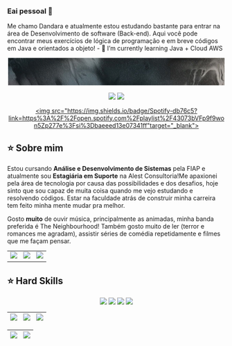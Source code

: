 ### Eai pessoal 👋

Me chamo Dandara e atualmente estou estudando bastante para entrar na área de Desenvolvimento de software (Back-end). Aqui você pode encontrar meus exercícios de lógica de programação e em breve códigos em Java e orientados a objeto! 
    - 🌱 I’m currently learning Java + Cloud AWS


<!--
**dandadivclass/dandadivclass** is a ✨ _special_ ✨ repository because its `README.md` (this file) appears on your GitHub profile.

Here are some ideas to get you started:

- 🔭 I’m currently working on ...
- 🌱 I’m currently learning ...
- 👯 I’m looking to collaborate on ...
- 🤔 I’m looking for help with ...
- 💬 Ask me about ...
- 📫 How to reach me: ...
- 😄 Pronouns: ...
- ⚡ Fun fact: ...
-->

<div align="center">
  <a href="https://github.com/dandadivclass">
    <img align="center" src="/8afb8ebd8bd3679521b418895fee4a27.jpg" width="500">
  </a>
</div>
<br>

<div align="center">
  <!-- Work Links -->
  <a href="https://www.linkedin.com/in/dandara-carvalho-047994203/" target="_blank"><img src="https://img.shields.io/badge/Linkedin-db76c5?link=https%3A%2F%2Fwww.linkedin.com%2Fin%2Fdandara-carvalho-047994203%2F" target="_blank"></a>
  <a href = "mailto:dandaracarvalhoestudos@gmail.com"><img src="https://img.shields.io/badge/Gmail-82bdac"></a>

  <!-- OTH Links -->

  <a href="https://open.spotify.com/playlist/43073bVFp9f9won5Zp277e?si=baeeed13e07341ff" target="_blank"><img src="https://img.shields.io/badge/Spotify-db76c5?link=https%3A%2F%2Fopen.spotify.com%2Fplaylist%2F43073bVFp9f9won5Zp277e%3Fsi%3Dbaeeed13e07341ff"target="_blank"></a>

</div>

## ⭐️ Sobre mim

Estou cursando <b>Análise e Desenvolvimento de Sistemas</b> pela FIAP e atualmente sou <b>Estagiária em Suporte</b> na Alest Consultoria!Me apaxionei pela área de tecnologia por causa das possibilidades e dos desafios, hoje sinto que sou capaz de muita coisa quando me vejo estudando e resolvendo códigos. Estar na faculdade atrás de construir minha carreira tem feito minha mente mudar pra melhor. 

Gosto <b>muito</b> de ouvir música, principalmente as animadas, minha banda preferida é The Neighbourhood! Também gosto muito de ler (terror e romances me agradam), assistir séries de comédia repetidamente e filmes que me façam pensar.
 
  <!-- - <a href='https://www.amazon.com.br/morte-dia-vale-pena-viver/dp/8543107202/ref=sr_1_1?crid=10O1MH7C5CAMM&keywords=a+morte+%C3%A9+um+dia+que+vale+viver&qid=1646599578&sprefix=a+morte+%2Caps%2C203&sr=8-1'>A morte é um dia que vale a pena viver</a>
  -  <a href='https://www.amazon.com.br/Mais-esperto-que-Diabo-liberdade/dp/8568014003/ref=sr_1_5?crid=3GSH2MZHKL3D3&keywords=mais+esperto+que+o+diabo&qid=1646604662&sprefix=Mais+es%2Caps%2C290&sr=8-5'>Mais esperto que o Diabo</a>
  - <a href='https://www.amazon.com.br/Louco-por-viver-Roberto-Shinyashiki/dp/8573128607/ref=sr_1_1?crid=17F9GOLR7DPT0&keywords=louco+por+viver&qid=1646599654&sprefix=louco+por%2Caps%2C194&sr=8-1'>Louco por viver</a> -->

<div align="center">
  <table>
    <tr>
      <td><img src="https://64.media.tumblr.com/tumblr_lyxj33CYzW1qigluvo4_250.gif"></td>
      <td><img src="https://64.media.tumblr.com/tumblr_lyxj33CYzW1qigluvo5_250.gifv"></td>
      <td><img src="https://64.media.tumblr.com/tumblr_lyxj33CYzW1qigluvo6_250.gifv"></td>
    </tr>
  </table>
</div>

## ⭐️ Hard Skills
<!--  <img height="160em" src="https://github-readme-stats.vercel.app/api?username=andreinaoliveira&show_icons=true&theme=synthwave&include_all_commits=true&count_private=true%22/"> --> 
<div align="center">
  <!-- Java --> <img src="https://img.shields.io/badge/Java-82bdac?style=for-the-badge&logo=java&logoColor=white">
  <!-- SQL --> <img src="https://img.shields.io/badge/Microsoft%20SQL%20Server-82bdac?style=for-the-badge&logo=microsoft%20sql%20server&logoColor=white">
  <!-- GIT --> <img src="https://img.shields.io/badge/GIT-32de84?style=for-the-badge&logo=Git&logoColor=white">
  <!-- Python --> <img src="https://img.shields.io/badge/Python-82bdac?style=for-the-badge&logo=Python&logoColor=blue">

  <br>
</div>


<!-- 
theme=ocean_dark 
tokyonight: 82bdac Green | db76c5 Purple | 1A1B27 Dark 
-->


| ![](http://github-profile-summary-cards.vercel.app/api/cards/stats?username=andreinaoliveira&theme=tokyonight) | ![](http://github-profile-summary-cards.vercel.app/api/cards/repos-per-language?username=andreinaoliveira&hide=Html&theme=tokyonight) | ![](http://github-profile-summary-cards.vercel.app/api/cards/most-commit-language?username=andreinaoliveira&theme=tokyonight) |
| :-: | :-: | :-: |

| ![](http://github-profile-summary-cards.vercel.app/api/cards/profile-details?username=andreinaoliveira&theme=tokyonight) | ![](https://github-readme-streak-stats.herokuapp.com/?user=andreinaoliveira&theme=tokyonight&hide_border=true&date_format=M%20j%5B%2C%20Y%5D&background=1A1B27&stroke=35AFA3&ring=BF91F3&fire=BF91F3&currStreakNum=BF91F3&sideNums=BF91F3&currStreakLabel=BF91F3&sideLabels=BF91F3&dates=35AFA3) |
| :-: | :-: |
